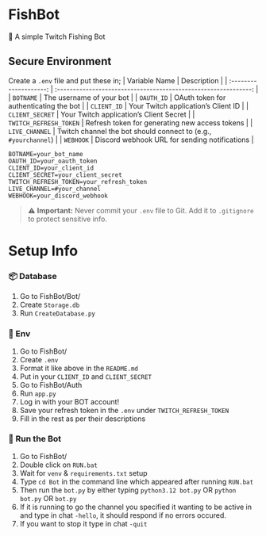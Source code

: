 # FishBot
🎣 A simple Twitch Fishing Bot


## Secure Environment
Create a `.env` file and put these in;
|     Variable Name      |                           Description                           |
| :--------------------: | :-------------------------------------------------------------: |
|       `BOTNAME`        |                    The username of your bot                     |
|       `OAUTH_ID`       |             OAuth token for authenticating the bot              |
|      `CLIENT_ID`       |               Your Twitch application’s Client ID               |
|    `CLIENT_SECRET`     |             Your Twitch application’s Client Secret             |
| `TWITCH_REFRESH_TOKEN` |         Refresh token for generating new access tokens          |
|     `LIVE_CHANNEL`     | Twitch channel the bot should connect to (e.g., `#yourchannel`) |
|       `WEBHOOK`        |          Discord webhook URL for sending notifications          |



```
BOTNAME=your_bot_name
OAUTH_ID=your_oauth_token
CLIENT_ID=your_client_id
CLIENT_SECRET=your_client_secret
TWITCH_REFRESH_TOKEN=your_refresh_token
LIVE_CHANNEL=#your_channel
WEBHOOK=your_discord_webhook
```

> ⚠️ **Important:** Never commit your `.env` file to Git. Add it to `.gitignore` to protect sensitive info.


# Setup Info
### 📦 Database
1. Go to FishBot/Bot/
2. Create `Storage.db`
3. Run `CreateDatabase.py`

### 🔐 Env
1. Go to FishBot/
2. Create `.env`
3. Format it like above in the `README.md`
4. Put in your `CLIENT_ID` and `CLIENT_SECRET`
5. Go to FishBot/Auth
6. Run `app.py`
7. Log in with your BOT account!
8. Save your refresh token in the `.env` under `TWITCH_REFRESH_TOKEN`
9. Fill in the rest as per their descriptions

### 🚀 Run the Bot
1. Go to FishBot/
2. Double click on `RUN.bat`
3. Wait for `venv` & `requirements.txt` setup
4. Type `cd Bot` in the command line which appeared after running `RUN.bat`
5. Then run the `bot.py` by either typing `python3.12 bot.py` OR `python bot.py` OR `bot.py`
6. If it is running to go the channel you specified it wanting to be active in and type in chat `-hello`, it should respond if no errors occured.
7. If you want to stop it type in chat `-quit`